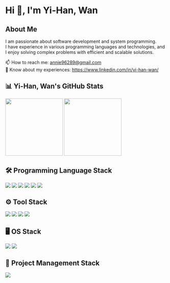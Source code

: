 # Hi 👋, I'm Yi-Han, Wan  

## About Me  
I am passionate about software development and system programming.  
I have experience in various programming languages and technologies, and I enjoy solving complex problems with efficient and scalable solutions.  

📫 How to reach me: annie96289@gmail.com  
🔗 Know about my experiences: https://www.linkedin.com/in/yi-han-wan/


## 📊 Yi-Han, Wan's GitHub Stats  
<div align="left">
  <img height="180em" src="https://github-readme-stats.vercel.app/api?username=56han&show_icons=true&theme=dark" />
  <img height="180em" src="https://github-readme-stats.vercel.app/api/top-langs/?username=56han&layout=compact&langs_count=6&theme=dark" />
</div>

## 🛠 Programming Language Stack  
<p align="left">
  <a href="https://www.cprogramming.com/"><img src="https://img.shields.io/badge/-C-A8B9CC?style=flat-square&logo=c&logoColor=white"/></a>
  <a href="https://isocpp.org/"><img src="https://img.shields.io/badge/-C++-00599C?style=flat-square&logo=c%2B%2B&logoColor=white"/></a>
  <a href="https://www.python.org/"><img src="https://img.shields.io/badge/-Python-3776AB?style=flat-square&logo=python&logoColor=white"/></a>
  <a href="https://opencv.org/"><img src="https://img.shields.io/badge/-OpenCV-5C3EE8?style=flat-square&logo=opencv&logoColor=white"/></a>
  <a href="https://www.mathworks.com/products/matlab.html"><img src="https://img.shields.io/badge/-MATLAB-0076A8?style=flat-square&logo=mathworks&logoColor=white"/></a>
  <a href="https://www.mysql.com/"><img src="https://img.shields.io/badge/-SQL-4479A1?style=flat-square&logo=mysql&logoColor=white"/></a>
</p>

## ⚙️ Tool Stack  
<p align="left">
  <a href="https://git-scm.com/"><img src="https://img.shields.io/badge/-Git-F05032?style=flat-square&logo=git&logoColor=white"/></a>
  <a href="https://visualstudio.microsoft.com/"><img src="https://img.shields.io/badge/-Visual_Studio-5C2D91?style=flat-square&logo=visual-studio&logoColor=white"/></a>
  <a href="https://developer.nvidia.com/cuda-zone"><img src="https://img.shields.io/badge/-CUDA-76B900?style=flat-square&logo=nvidia&logoColor=white"/></a>
  <a href="https://dotnet.microsoft.com/en-us/apps/aspnet"><img src="https://img.shields.io/badge/-ASP.NET-512BD4?style=flat-square&logo=dotnet&logoColor=white"/></a>
</p>

## 🖥 OS Stack  
<p align="left">
  <a href="https://www.linux.org/"><img src="https://img.shields.io/badge/-Linux-FCC624?style=flat-square&logo=linux&logoColor=black"/></a>
  <a href="https://ubuntu.com/"><img src="https://img.shields.io/badge/-Ubuntu-E95420?style=flat-square&logo=ubuntu&logoColor=white"/></a>
</p>

## 📌 Project Management Stack  
<p align="left">
  <a href="https://github.com/"><img src="https://img.shields.io/badge/-GitHub-181717?style=flat-square&logo=github&logoColor=white"/></a>
</p> 
